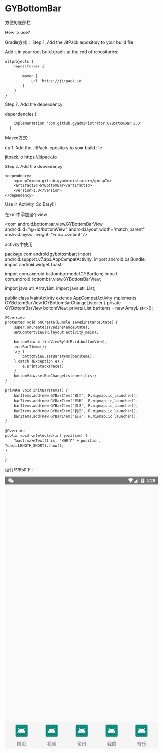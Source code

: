 # GYBottomBar
方便的底部栏

How to use?

Gradle方式：
Step 1. Add the JitPack repository to your build file

Add it in your root build.gradle at the end of repositories:

	allprojects {
		repositories {
			...
			maven {
				url 'https://jitpack.io'
			}
		}
	}
  
  Step 2. Add the dependency


  dependencies {
		
		implementation 'com.github.gyadministrator:GYBottomBar:1.0'
	  }
  
  Maven方式:

  ep 1. Add the JitPack repository to your build file

  <repositories>
		<repository>
		    <id>jitpack.io</id>
		    <url>https://jitpack.io</url>
		</repository>
	</repositories>
	
  Step 2. Add the dependency
  
  	<dependency>
	    <groupId>com.github.gyadministrator</groupId>
	    <artifactId>GYBottomBar</artifactId>
	    <version>1.0</version>
	</dependency>
  
  Use in Activity, So Easy!!!
  
  在xml中添加这个view
  
  <com.android.bottombar.view.GYBottomBarView
        android:id="@+id/bottomView"
        android:layout_width="match_parent"
        android:layout_height="wrap_content" />
	
  activity中使用
  
  
package com.android.gybottombar;
import android.support.v7.app.AppCompatActivity;
import android.os.Bundle;
import android.widget.Toast;

import com.android.bottombar.model.GYBarItem;
import com.android.bottombar.view.GYBottomBarView;

import java.util.ArrayList;
import java.util.List;

public class MainActivity extends AppCompatActivity implements GYBottomBarView.IGYBottomBarChangeListener {
    private GYBottomBarView bottomView;
    private List<GYBarItem> barItems = new ArrayList<>();

    @Override
    protected void onCreate(Bundle savedInstanceState) {
        super.onCreate(savedInstanceState);
        setContentView(R.layout.activity_main);

        bottomView = findViewById(R.id.bottomView);
        initBarItems();
        try {
            bottomView.setBarItems(barItems);
        } catch (Exception e) {
            e.printStackTrace();
        }
        bottomView.setBarChangeListener(this);
    }

    private void initBarItems() {
        barItems.add(new GYBarItem("首页", R.mipmap.ic_launcher));
        barItems.add(new GYBarItem("视频", R.mipmap.ic_launcher));
        barItems.add(new GYBarItem("资讯", R.mipmap.ic_launcher));
        barItems.add(new GYBarItem("我的", R.mipmap.ic_launcher));
        barItems.add(new GYBarItem("音乐", R.mipmap.ic_launcher));
    }

    @Override
    public void onSelected(int position) {
        Toast.makeText(this, "点击了" + position, Toast.LENGTH_SHORT).show();
    }
}

运行结果如下：

![image](https://github.com/gyadministrator/GYBottomBar/blob/master/images/%E5%BE%AE%E4%BF%A1%E6%88%AA%E5%9B%BE_20190612162819.png)
